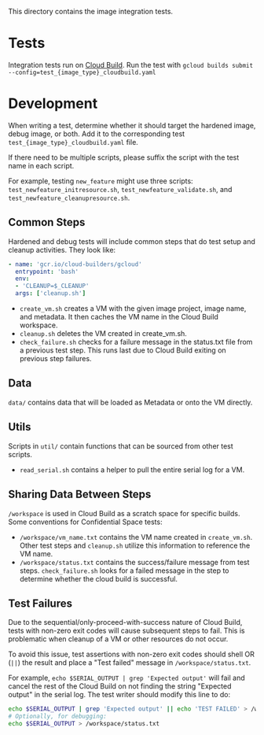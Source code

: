 This directory contains the image integration tests.

# Tests
Integration tests run on [Cloud Build](https://cloud.google.com/build).
Run the test with `gcloud builds submit --config=test_{image_type}_cloudbuild.yaml`

# Development
When writing a test, determine whether it should target the hardened image,
debug image, or both. Add it to the corresponding test `test_{image_type}_cloudbuild.yaml`
file.

If there need to be multiple scripts, please suffix the script with the test name in each script.

For example, testing `new_feature` might use three scripts:
`test_newfeature_initresource.sh`, `test_newfeature_validate.sh`, and `test_newfeature_cleanupresource.sh`.

## Common Steps
Hardened and debug tests will include common steps that do test setup and cleanup activities.
They look like:

```yaml
- name: 'gcr.io/cloud-builders/gcloud'
  entrypoint: 'bash'
  env:
  - 'CLEANUP=$_CLEANUP'
  args: ['cleanup.sh']
```

* `create_vm.sh` creates a VM with the given image project, image name, and metadata. It then caches the VM name in the Cloud Build workspace.
* `cleanup.sh` deletes the VM created in create_vm.sh.
* `check_failure.sh` checks for a failure message in the status.txt file from a previous test step. This runs last due to Cloud Build exiting on previous step failures.

## Data
`data/` contains data that will be loaded as Metadata or onto the VM directly.

## Utils
Scripts in `util/` contain functions that can be sourced from other test scripts.

* `read_serial.sh` contains a helper to pull the entire serial log for a VM.

## Sharing Data Between Steps
`/workspace` is used in Cloud Build as a scratch space for specific builds. Some conventions for Confidential Space tests:

* `/workspace/vm_name.txt` contains the VM name created in `create_vm.sh`.
Other test steps and `cleanup.sh` utilize this information to reference the VM
name.
* `/workspace/status.txt` contains the success/failure message from test steps.
`check_failure.sh` looks for a failed message in the step to determine whether
the cloud build is successful.

## Test Failures
Due to the sequential/only-proceed-with-success nature of Cloud Build, tests
with non-zero exit codes will cause subsequent steps to fail. This is
problematic when cleanup of a VM or other resources do not occur.

To avoid this issue, test assertions with non-zero exit codes should shell OR (`||`) the result
and place a "Test failed" message in `/workspace/status.txt`.

For example, `echo $SERIAL_OUTPUT | grep 'Expected output'` will fail and cancel
the rest of the Cloud Build on not finding the string "Expected output" in the
serial log.
The test writer should modify this line to do:

```bash
echo $SERIAL_OUTPUT | grep 'Expected output' || echo 'TEST FAILED' > /workspace/status.txt
# Optionally, for debugging:
echo $SERIAL_OUTPUT > /workspace/status.txt
```
